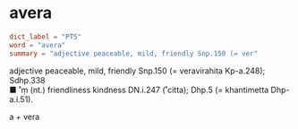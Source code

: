 # avera

``` toml
dict_label = "PTS"
word = "avera"
summary = "adjective peaceable, mild, friendly Snp.150 (= ver"
```

adjective peaceable, mild, friendly Snp.150 (= veravirahita Kp\-a.248); Sdhp.338  
■ ˚ṃ (nt.) friendliness kindness DN.i.247 (˚citta); Dhp.5 (= khantimetta Dhp\-a.i.51).

a \+ vera


